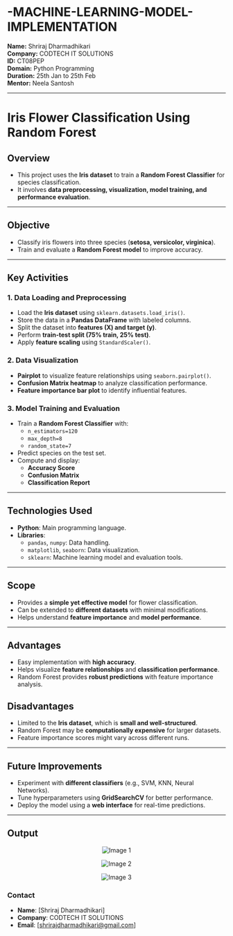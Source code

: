 # -MACHINE-LEARNING-MODEL-IMPLEMENTATION
**Name:** Shriraj Dharmadhikari  
**Company:** CODTECH IT SOLUTIONS  
**ID:** CT08PEP  
**Domain:** Python Programming  
**Duration:** 25th Jan to 25th Feb  
**Mentor:** Neela Santosh  

---
# **Iris Flower Classification Using Random Forest**

## **Overview**
- This project uses the **Iris dataset** to train a **Random Forest Classifier** for species classification.
- It involves **data preprocessing, visualization, model training, and performance evaluation**.

---

## **Objective**
- Classify iris flowers into three species (**setosa, versicolor, virginica**).
- Train and evaluate a **Random Forest model** to improve accuracy.

---

## **Key Activities**
### **1. Data Loading and Preprocessing**
- Load the **Iris dataset** using `sklearn.datasets.load_iris()`.
- Store the data in a **Pandas DataFrame** with labeled columns.
- Split the dataset into **features (X) and target (y)**.
- Perform **train-test split (75% train, 25% test)**.
- Apply **feature scaling** using `StandardScaler()`.

### **2. Data Visualization**
- **Pairplot** to visualize feature relationships using `seaborn.pairplot()`.
- **Confusion Matrix heatmap** to analyze classification performance.
- **Feature importance bar plot** to identify influential features.

### **3. Model Training and Evaluation**
- Train a **Random Forest Classifier** with:
  - `n_estimators=120`
  - `max_depth=8`
  - `random_state=7`
- Predict species on the test set.
- Compute and display:
  - **Accuracy Score**
  - **Confusion Matrix**
  - **Classification Report**

---

## **Technologies Used**
- **Python**: Main programming language.
- **Libraries**:
  - `pandas`, `numpy`: Data handling.
  - `matplotlib`, `seaborn`: Data visualization.
  - `sklearn`: Machine learning model and evaluation tools.

---

## **Scope**
- Provides a **simple yet effective model** for flower classification.
- Can be extended to **different datasets** with minimal modifications.
- Helps understand **feature importance** and **model performance**.

---

## **Advantages**
- Easy implementation with **high accuracy**.
- Helps visualize **feature relationships** and **classification performance**.
- Random Forest provides **robust predictions** with feature importance analysis.

## **Disadvantages**
- Limited to the **Iris dataset**, which is **small and well-structured**.
- Random Forest may be **computationally expensive** for larger datasets.
- Feature importance scores might vary across different runs.

---

## **Future Improvements**
- Experiment with **different classifiers** (e.g., SVM, KNN, Neural Networks).
- Tune hyperparameters using **GridSearchCV** for better performance.
- Deploy the model using a **web interface** for real-time predictions.

---
## **Output**
<p align="center">
  <img src="https://github.com/user-attachments/assets/d1bb278a-82ed-4fd4-8146-4e7522751ed5" alt="Image 1">
</p>

<p align="center">
  <img src="https://github.com/user-attachments/assets/d13e4352-61c7-4ce6-a34e-95194a429d25" alt="Image 2">
</p>

<p align="center">
  <img src="https://github.com/user-attachments/assets/6b24a7f6-ef9c-45a3-9cab-9a3eab66e0d6" alt="Image 3">
</p>


### Contact
- **Name**: [Shriraj Dharmadhikari]
- **Company**: CODTECH IT SOLUTIONS
- **Email**: [shrirajdharmadhikari@gmail.com]
